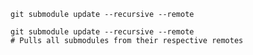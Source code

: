 ```shell
git submodule update --recursive --remote
```

```shell
git submodule update --recursive --remote
# Pulls all submodules from their respective remotes  
```
